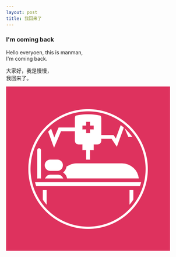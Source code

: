 ```yaml
---
layout: post
title: 我回来了
---
```


### I'm coming back
Hello everyoen, this is manman,  
I'm coming back.  

大家好，我是慢慢，  
我回来了。

![996.icu.logo](/images/48942249.png)
